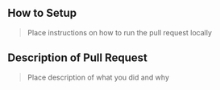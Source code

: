## How to Setup
> Place instructions on how to run the pull request locally

## Description of Pull Request
> Place description of what you did and why


